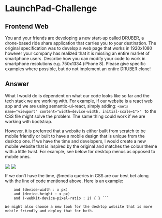 # LaunchPad-Challenge

## Frontend Web

You and your friends are developing a new start-up called DRUBER, a drone-based ride share application that carries you to your destination. 
The original specification was to develop a web page that works in 1920x1080 however your company has realized that it is missing an entire 
market of smartphone users. Describe how you can modify your code to work in smartphone resolutions e.g. 750x1334 (iPhone 8).
Please give specific examples where possible, but do not implement an entire DRUBER clone!

## Answer
What I would do is dependent on what our code looks like so far and the tech stack we are working with. For example, if our website is 
a react web app and we are using semantic-ui-react, simply adding:
```<meta name="viewport" content="width=device-width, initial-scale=1">' ``` to the CSS file 
might solve the problem. The same thing could work if we are working with bootstrap.

However, it is preferred that a website is either built from scratch to be mobile friendly or built to have a mobile design that is unique from the desktop one. If we have the time and developers, I would create a new mobile website that is inspired by the original and matches the colour theme with a little twist. For example, see below for desktop menus as opposed to mobile ones. 

<div>
    <img align=center src="https://user-images.githubusercontent.com/96713723/190941414-87a9428b-be10-4ec5-874b-9aeb8c139e00.jpeg"/>
    <img align=center src="https://user-images.githubusercontent.com/96713723/190941553-c630a48d-ba5b-4186-989a-062b1eec5993.gif"/>
<div>

If we don’t have the time, @media queries in CSS are our best bet along with the line of code mentioned above. Here is an example: 

``` @media only screen 
    and (device-width : x px) 
    and (device-height : x px) 
    and (-webkit-device-pixel-ratio : 2) { } ```

We might also choose a new look for the desktop website that is more mobile friendly and deploy that for both.

